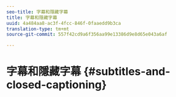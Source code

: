 ```yaml
---
seo-title: 字幕和隱藏字幕
title: 字幕和隱藏字幕
uuid: 4a484aa8-ac3f-4fcc-846f-0faaedd9b3ca
translation-type: tm+mt
source-git-commit: 557f42cd9a6f356aa99e13386d9e8d65e043a6af

---
```



# 字幕和隱藏字幕 {#subtitles-and-closed-captioning}
